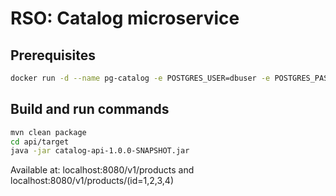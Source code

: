 # RSO: Catalog microservice

## Prerequisites

```bash
docker run -d --name pg-catalog -e POSTGRES_USER=dbuser -e POSTGRES_PASSWORD=postgres -e POSTGRES_DB=catalog -p 5432:5432 postgres:13
```

## Build and run commands
```bash
mvn clean package
cd api/target
java -jar catalog-api-1.0.0-SNAPSHOT.jar
```
Available at: localhost:8080/v1/products and localhost:8080/v1/products/(id=1,2,3,4)



